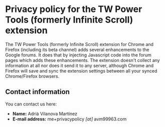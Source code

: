 # Privacy policy for the TW Power Tools (formerly Infinite Scroll) extension

The TW Power Tools (formerly Infinite Scroll) extension for Chrome and Firefox (including its beta channel) adds several enhancements to the Google forums. It does that by injecting Javascript code into the forum pages which adds these enhancements. The extension doesn't collect any information at all nor does it send it to any server, although Chrome and Firefox will save and sync the extension settings between all your synced Chrome/Firefox browsers.

## Contact information

You can contact us here:

* **Name:** Adrià Vilanova Martínez
* **E-mail address:** me+privacypolicy _[at]_ avm99963.com
